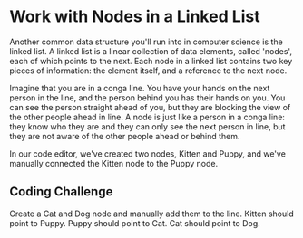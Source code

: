 # Work with Nodes in a Linked List

Another common data structure you'll run into in computer science is the linked list. A linked list is a linear collection of data elements, called 'nodes', each of which points to the next. Each node in a linked list contains two key pieces of information: the element itself, and a reference to the next node.

Imagine that you are in a conga line. You have your hands on the next person in the line, and the person behind you has their hands on you. You can see the person straight ahead of you, but they are blocking the view of the other people ahead in line. A node is just like a person in a conga line: they know who they are and they can only see the next person in line, but they are not aware of the other people ahead or behind them.

In our code editor, we've created two nodes, Kitten and Puppy, and we've manually connected the Kitten node to the Puppy node.

## Coding Challenge

Create a Cat and Dog node and manually add them to the line. Kitten should point to Puppy. Puppy should point to Cat. Cat should point to Dog.
